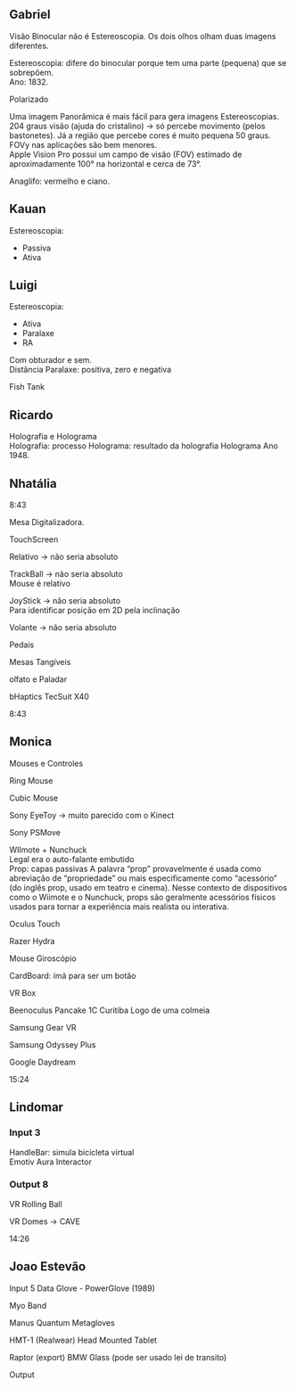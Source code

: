 ## Gabriel

Visão Binocular não é Estereoscopia. Os dois olhos olham duas imagens diferentes.  

Estereoscopia: difere do binocular porque tem uma parte (pequena) que se sobrepõem.  
Ano: 1832.  

Polarizado

Uma imagem Panorâmica é mais fácil para gera imagens Estereoscopias.  
204 graus visão (ajuda do cristalino) -> só percebe movimento (pelos bastonetes).
Já a região que percebe cores é muito pequena 50 graus.  
FOVy nas aplicações são bem menores.  
Apple Vision Pro possui um campo de visão (FOV) estimado de aproximadamente 100° na horizontal e cerca de 73°.  

Anaglifo: vermelho e ciano.  

## Kauan

Estereoscopia:  

- Passiva
- Ativa

## Luigi

Estereoscopia:

- Ativa
- Paralaxe
- RA

Com obturador e sem.  
Distância Paralaxe: positiva, zero e negativa

Fish Tank

## Ricardo

Holografia e Holograma  
Holografia: processo
Holograma: resultado da holografia
Holograma Ano 1948.

## Nhatália

8:43 

Mesa Digitalizadora.  

TouchScreen  

Relativo -> não seria absoluto  

TrackBall -> não seria absoluto  
Mouse é relativo

JoyStick -> não seria absoluto  
Para identificar posição em 2D pela inclinação  

Volante -> não seria absoluto  

Pedais

Mesas Tangíveis

olfato e Paladar

bHaptics TecSuit X40  

8:43 

## Monica

Mouses e Controles  

Ring Mouse  

Cubic Mouse  

Sony EyeToy -> muito parecido com o Kinect  

Sony PSMove  

WIImote + Nunchuck  
Legal era o auto-falante embutido  
Prop: capas passivas
A palavra “prop” provavelmente é usada como abreviação de “propriedade” ou mais especificamente como “acessório” (do inglês prop, usado em teatro e cinema). Nesse contexto de dispositivos como o Wiimote e o Nunchuck, props são geralmente acessórios físicos usados para tornar a experiência mais realista ou interativa.  

Oculus Touch  

Razer Hydra  

Mouse Giroscópio  

CardBoard: ímã para ser um botão  

VR Box

Beenoculus Pancake 1C
Curitiba
Logo de uma colmeia  

Samsung Gear VR  

Samsung Odyssey Plus  

Google Daydream  

15:24

## Lindomar

### Input 3

HandleBar: simula bicicleta virtual  
Emotiv
Aura Interactor

### Output 8

VR Rolling Ball

VR Domes -> CAVE

14:26

## Joao Estevão

Input 5
Data Glove - PowerGlove (1989)

Myo Band

Manus Quantum Metagloves

HMT-1 (Realwear) Head Mounted Tablet

Raptor (export)
BMW Glass (pode ser usado lei de transito)

Output 